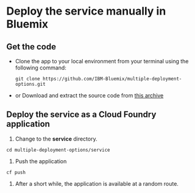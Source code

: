 # Deploy the service manually in Bluemix

## Get the code

* Clone the app to your local environment from your terminal using the following command:

  ```
  git clone https://github.com/IBM-Bluemix/multiple-deployment-options.git
  ```

* or Download and extract the source code from [this archive](https://github.com/IBM-Bluemix/multiple-deployment-options/archive/master.zip)

## Deploy the service as a Cloud Foundry application

1. Change to the **service** directory.

  ```
  cd multiple-deployment-options/service
  ```

1. Push the application

  ```
  cf push
  ```

1. After a short while, the application is available at a random route.
